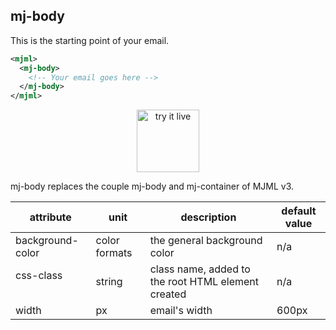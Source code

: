 ## mj-body

This is the starting point of your email.

```xml
<mjml>
  <mj-body>
    <!-- Your email goes here -->
  </mj-body>
</mjml>
```

<p align="center">
  <a target="_blank" href="https://mjml.io/try-it-live/components/body">
    <img width="100px" src="https://mjml.io/assets/img/svg/TRYITLIVE.svg" alt="try it live" />
  </a>
</p>

<aside class="notice">
  mj-body replaces the couple mj-body and mj-container of MJML v3.
</aside>

attribute            | unit          | description                    | default value
---------------------|---------------|--------------------------------|---------------
background-color     | color formats | the general background color   | n/a
css-class            | string        | class name, added to the root HTML element created | n/a
width                | px            | email's width                  | 600px

